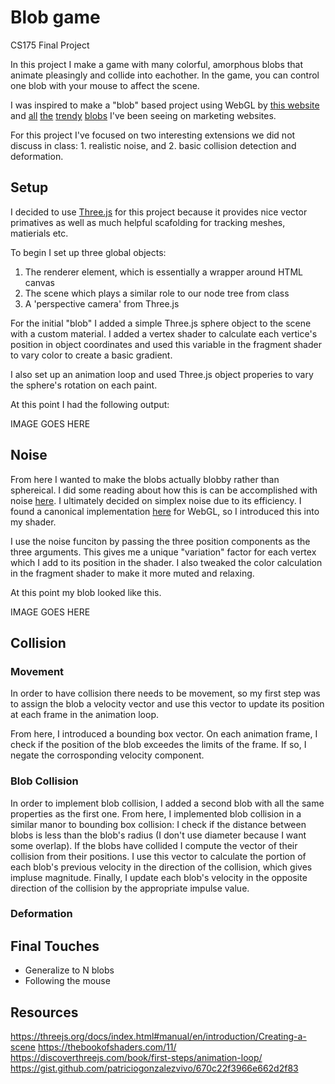# Blob game
CS175 Final Project

In this project I make a game with many colorful, amorphous blobs that animate pleasingly and collide into eachother. In the game, you can control one blob with your mouse to affect the scene. 

I was inspired to make a "blob" based project using WebGL by [this website](https://blobmixer.14islands.com/) and [all](https://www.juicebox.work/) [the](https://womp.com/) [trendy](https://tryegress.com/) [blobs](https://www.persana.ai/) I've been seeing on marketing websites.

For this project I've focused on two interesting extensions we did not discuss in class: 1. realistic noise, and 2. basic collision detection and deformation.

## Setup 

I decided to use [Three.js](ttps://threejs.org) for this project because it provides nice vector primatives as well as much helpful scafolding for tracking meshes, matierials etc. 

To begin I set up three global objects:
1. The renderer element, which is essentially a wrapper around HTML canvas
2. The scene which plays a similar role to our node tree from class
3. A 'perspective camera' from Three.js

For the initial "blob" I added a simple Three.js sphere object to the scene with a custom material. I added a vertex shader to calculate each vertice's position in object coordinates and used this variable in the fragment shader to vary color to create a basic gradient. 

I also set up an animation loop and used Three.js object properies to vary the sphere's rotation on each paint. 

At this point I had the following output:

IMAGE GOES HERE

## Noise

From here I wanted to make the blobs actually blobby rather than sphereical. I did some reading about how this is can be accomplished with noise [here](https://thebookofshaders.com/11/). I ultimately decided on simplex noise due to its efficiency. I found a canonical implementation [here](https://gist.github.com/patriciogonzalezvivo/670c22f3966e662d2f83) for WebGL, so I introduced this into my shader. 

I use the noise funciton by passing the three position components as the three arguments. This gives me a unique "variation" factor for each vertex which I add to its position in the shader. I also tweaked the color calculation in the fragment shader to make it more muted and relaxing. 

At this point my blob looked like this. 

IMAGE GOES HERE

## Collision

### Movement

In order to have collision there needs to be movement, so my first step was to assign the blob a velocity vector and use this vector to update its position at each frame in the animation loop. 

From here, I introduced a bounding box vector. On each animation frame, I check if the position of the blob exceedes the limits of the frame. If so, I negate the corrosponding velocity component.  

### Blob Collision

In order to implement blob collision, I added a second blob with all the same properties as the first one. From here, I implemented blob collision in a similar manor to bounding box collision: I check if the distance between blobs is less than the blob's radius (I don't use diameter because I want some overlap). If the blobs have collided I compute the vector of their collision from their positions. I use this vector to calculate the portion of each blob's previous velocity in the direction of the collision, which gives impluse magnitude. Finally, I update each blob's velocity in the opposite direction of the collision by the appropriate impulse value. 

### Deformation



## Final Touches

- Generalize to N blobs
- Following the mouse

## Resources

https://threejs.org/docs/index.html#manual/en/introduction/Creating-a-scene
https://thebookofshaders.com/11/
https://discoverthreejs.com/book/first-steps/animation-loop/
https://gist.github.com/patriciogonzalezvivo/670c22f3966e662d2f83
